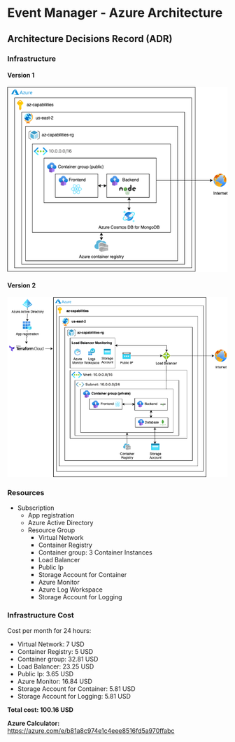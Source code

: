 # Event Manager - Azure Architecture

## Architecture Decisions Record (ADR)

### Infrastructure

#### Version 1

![Azure architecture](./ADR/v1.0/azure_architecture.png)

#### Version 2

![Azure architecture](./ADR/v3.0/azure_architecture_3.drawio.png)

### Resources

* Subscription
  * App registration
  * Azure Active Directory
  * Resource Group
    * Virtual Network
    * Container Registry
    * Container group: 3 Container Instances
    * Load Balancer
    * Public Ip
    * Storage Account for Container
    * Azure Monitor
    * Azure Log Workspace
    * Storage Account for Logging

### Infrastructure Cost

Cost per month for 24 hours:

* Virtual Network: 7 USD
* Container Registry: 5 USD
* Container group: 32.81 USD
* Load Balancer: 23.25 USD
* Public Ip: 3.65 USD
* Azure Monitor: 16.84 USD
* Storage Account for Container: 5.81 USD
* Storage Account for Logging: 5.81 USD

**Total cost: 100.16 USD**

**Azure Calculator:** https://azure.com/e/b81a8c974e1c4eee8516fd5a970ffabc